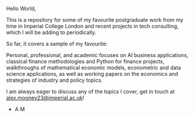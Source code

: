 Hello World,

This is a repository for some of my favourite postgraduate work from my time in Imperial College London and recent projects in tech consulting, 
which I will be adding to periodically.

So far, it covers a sample of my favourite:

Personal, professional, and academic focuses on AI business applications, classical finance methodologies and Python for finance projects, 
walkthroughs of mathematical economic models, econometric and data science applications, as well as working papers on the economics and strategies of industry and policy topics.


I am always eager to discuss any of the topics I cover, get in touch at alex.mooney23@imperial.ac.uk!

- A M
